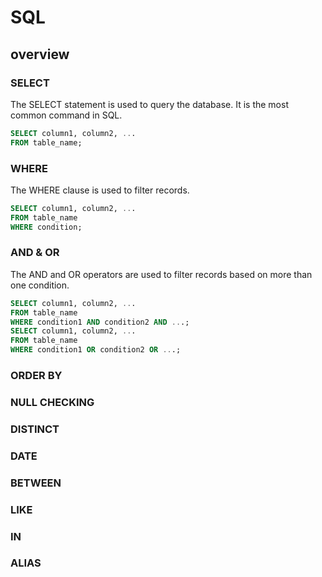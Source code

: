 # SQL

## overview
### SELECT
The SELECT statement is used to query the database. It is the most common command in SQL.<br>
```sql
SELECT column1, column2, ...
FROM table_name;
```

### WHERE
The WHERE clause is used to filter records.<br>
```sql
SELECT column1, column2, ...
FROM table_name
WHERE condition;
```

### AND & OR
The AND and OR operators are used to filter records based on more than one condition.
```sql
SELECT column1, column2, ...
FROM table_name
WHERE condition1 AND condition2 AND ...;
SELECT column1, column2, ...
FROM table_name
WHERE condition1 OR condition2 OR ...;
```
### ORDER BY


### NULL CHECKING


### DISTINCT


### DATE


### BETWEEN


### LIKE


### IN


### ALIAS


